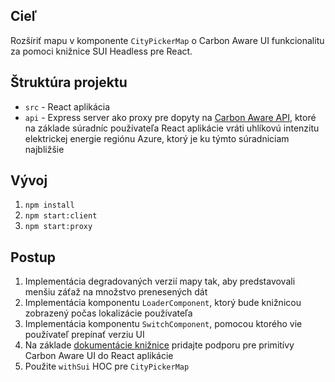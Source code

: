## Cieľ

Rozšíriť mapu v komponente
`CityPickerMap` o Carbon Aware UI funkcionalitu za pomoci knižnice SUI Headless pre React.

## Štruktúra projektu
- `src` - React aplikácia
- `api` - Express server ako proxy pre dopyty na [Carbon Aware API](https://carbon-aware-api.azurewebsites.net/swagger/index.html), ktoré na základe súradníc používateľa React aplikácie vráti uhlíkovú intenzitu elektrickej energie regiónu Azure, ktorý je ku týmto súradniciam najbližšie

## Vývoj
1. `npm install`
2. `npm start:client`
3. `npm start:proxy`

## Postup

1. Implementácia degradovaných verzií mapy tak, aby predstavovali menšiu záťaž na množstvo prenesených dát
2. Implementácia komponentu `LoaderComponent`, ktorý bude knižnicou zobrazený počas lokalizácie používateľa
3. Implementácia komponentu `SwitchComponent`, pomocou ktorého vie používateľ prepínať verziu UI
3. Na základe [dokumentácie knižnice](https://www.npmjs.com/package/@sustainableui/sui-headless-react) pridajte podporu pre primitívy Carbon Aware UI do React aplikácie
4. Použite `withSui` HOC pre `CityPickerMap`
